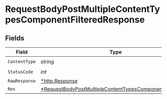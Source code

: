 # RequestBodyPostMultipleContentTypesComponentFilteredResponse


## Fields

| Field                                                                                                                                          | Type                                                                                                                                           | Required                                                                                                                                       | Description                                                                                                                                    |
| ---------------------------------------------------------------------------------------------------------------------------------------------- | ---------------------------------------------------------------------------------------------------------------------------------------------- | ---------------------------------------------------------------------------------------------------------------------------------------------- | ---------------------------------------------------------------------------------------------------------------------------------------------- |
| `ContentType`                                                                                                                                  | *string*                                                                                                                                       | :heavy_check_mark:                                                                                                                             | N/A                                                                                                                                            |
| `StatusCode`                                                                                                                                   | *int*                                                                                                                                          | :heavy_check_mark:                                                                                                                             | N/A                                                                                                                                            |
| `RawResponse`                                                                                                                                  | [*http.Response](https://pkg.go.dev/net/http#Response)                                                                                         | :heavy_minus_sign:                                                                                                                             | N/A                                                                                                                                            |
| `Res`                                                                                                                                          | [*RequestBodyPostMultipleContentTypesComponentFilteredRes](../../models/operations/requestbodypostmultiplecontenttypescomponentfilteredres.md) | :heavy_minus_sign:                                                                                                                             | OK                                                                                                                                             |